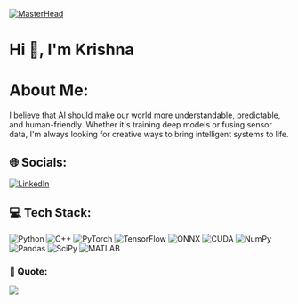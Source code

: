 [![MasterHead](https://raw.githubusercontent.com/KrishnaSA05/KrishnaSA05/main/auto_fahr.gif)](https://github.com/KrishnaSA05)

<h1 align="left">Hi 👋, I'm Krishna </h1>

#  About Me:
I believe that AI should make our world more understandable, predictable, and human-friendly. Whether it's training deep models or fusing sensor data, I'm always looking for creative ways to bring intelligent systems to life.

## 🌐 Socials:
[![LinkedIn](https://img.shields.io/badge/LinkedIn-blue?logo=linkedin)](https://www.linkedin.com/in/krishna-ambekar-b4a2641b2)

## 💻 Tech Stack:
![Python](https://img.shields.io/badge/Python-3670A0?style=for-the-badge&logo=python&logoColor=ffdd54) 
![C++](https://img.shields.io/badge/C++-00599C?style=for-the-badge&logo=c%2B%2B&logoColor=white)
![PyTorch](https://img.shields.io/badge/PyTorch-EE4C2C?style=for-the-badge&logo=PyTorch&logoColor=white)
![TensorFlow](https://img.shields.io/badge/TensorFlow-FF6F00?style=for-the-badge&logo=TensorFlow&logoColor=white)
![ONNX](https://img.shields.io/badge/ONNX-005CED?style=for-the-badge&logo=ONNX&logoColor=white)
![CUDA](https://img.shields.io/badge/CUDA-76B900?style=for-the-badge&logo=NVIDIA&logoColor=white)
![NumPy](https://img.shields.io/badge/NumPy-013243?style=for-the-badge&logo=NumPy&logoColor=white)
![Pandas](https://img.shields.io/badge/Pandas-150458?style=for-the-badge&logo=Pandas&logoColor=white)
![SciPy](https://img.shields.io/badge/SciPy-0C55A5?style=for-the-badge&logo=SciPy&logoColor=white)
![MATLAB](https://img.shields.io/badge/MATLAB-0076A8?style=for-the-badge&logo=mathworks&logoColor=white)

### 📌 Quote:
![](https://quotes-github-readme.vercel.app/api?type=horizontal&theme=radical)




